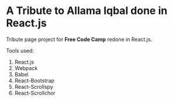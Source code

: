 # A Tribute to Allama Iqbal done in React.js #

Tribute page project for **Free Code Camp** redone in React.js.

Tools used:
1. React.js
2. Webpack
3. Babel
4. React-Bootstrap
5. React-Scrollspy
6. React-Scrollchor

